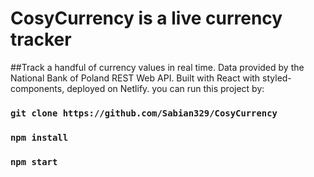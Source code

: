 # CosyCurrency is a live currency tracker

##Track a handful of currency values in real time. 
Data provided by the National Bank of Poland REST Web API. Built with React with styled-components, deployed on Netlify.
you can run this project by:

### `git clone https://github.com/Sabian329/CosyCurrency `

### `npm install`

### `npm start`
